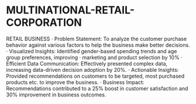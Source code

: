 # MULTINATIONAL-RETAIL-CORPORATION
RETAIL BUSINESS 
·	Problem Statement: To analyze the customer purchase behavior against various factors to help the business make better decisions.
·	Visualized Insights: Identified gender-based spending trends and age group preferences, improving
·	marketing and product selection by 10%
·	Efficient Data Communication: Effectively presented complex data, increasing data-driven decision
adoption by 20%.
·	Actionable Insights: Provided recommendations on customers to be targeted, most purchased products etc. to improve the business.
·	Business Impact: Recommendations contributed to a 25% boost in customer satisfaction and 30%
improvement in business outcomes. 
